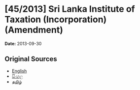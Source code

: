 # [45/2013] Sri Lanka Institute of Taxation (Incorporation) (Amendment)

**Date:** 2013-09-30

## Original Sources

- [English](https://documents.gov.lk/view/bills/2013/9/45-2013_E.pdf)
- [සිංහල](https://documents.gov.lk/view/bills/2013/9/45-2013_S.pdf)
- [தமிழ்](https://documents.gov.lk/view/bills/2013/9/45-2013_T.pdf)
